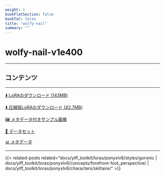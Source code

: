 ```yaml
---
weight: 1
bookFlatSection: false
bookToC: false
title: "wolfy-nail"
summary: ""
---
```


<!--markdownlint-disable MD025 MD033 -->

# wolfy-nail-v1e400

---

## コンテンツ

---

[⬇️ LoRAのダウンロード (143MB)](https://huggingface.co/k4d3/yiff_toolkit/resolve/main/ponyxl_loras/wolfy-nail-v1e400.safetensors?download=true)

[⬇️ 圧縮版LoRAのダウンロード (42.7MB)](https://huggingface.co/k4d3/yiff_toolkit/resolve/main/ponyxl_loras_shrunk_2/wolfy-nail-v1e400_frockpt1_th-3.55.safetensors?download=true)

[🖼️ メタデータ付きサンプル画像](https://huggingface.co/k4d3/yiff_toolkit/tree/main/static/{})

[📐 データセット](https://huggingface.co/datasets/k4d3/furry/tree/main/by_wolfy-nail)

[📊 メタデータ](https://huggingface.co/k4d3/yiff_toolkit/raw/main/ponyxl_loras/wolfy-nail-v1e400.json)

---

{{< related-posts related="docs/yiff_toolkit/loras/ponyxlv6/styles/goronic | docs/yiff_toolkit/loras/ponyxlv6/concepts/forefront-foot_perspective/ | docs/yiff_toolkit/loras/ponyxlv6/characters/skiltaire/" >}}
